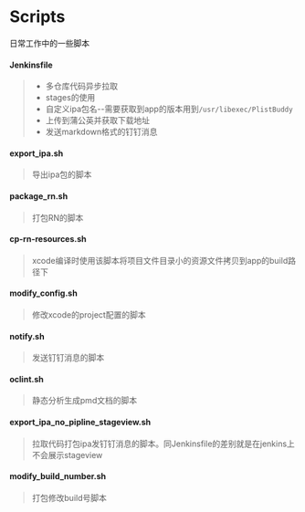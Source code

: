 # Scripts
日常工作中的一些脚本

#### Jenkinsfile
> * 多仓库代码异步拉取
> * stages的使用
> * 自定义ipa包名--需要获取到app的版本用到`/usr/libexec/PlistBuddy`
> * 上传到蒲公英并获取下载地址
> * 发送markdown格式的钉钉消息

#### export_ipa.sh
> 导出ipa包的脚本

#### package_rn.sh
> 打包RN的脚本

#### cp-rn-resources.sh
> xcode编译时使用该脚本将项目文件目录小的资源文件拷贝到app的build路径下

#### modify_config.sh
> 修改xcode的project配置的脚本

#### notify.sh
> 发送钉钉消息的脚本

#### oclint.sh
> 静态分析生成pmd文档的脚本

#### export_ipa_no_pipline_stageview.sh
> 拉取代码打包ipa发钉钉消息的脚本。同Jenkinsfile的差别就是在jenkins上不会展示stageview

#### modify_build_number.sh
> 打包修改build号脚本
